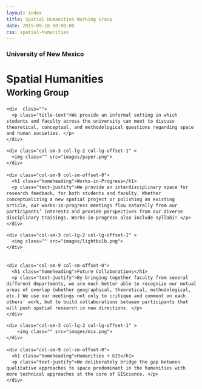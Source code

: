 ```yaml
---
layout: index
title: Spatial Humanities Working Group
date: 2015-09-18 00:00:00
css: spatial-humanities
---
```




<div class="jumbotron">
  <div class="container text-center">
    <h3>University of New Mexico</h3>
    <h1 class="title">Spatial Humanities<br> <span style="font-size:80%;">Working Group</span></h1>

    <div  class="">
      <p class="title-text">We provide an informal setting in which students and faculty across the university can meet to discuss theoretical, conceptual, and methodological questions regarding space and human societies. </p>
    </div>
  </div>
</div>


<div class="container">
  
  <div class="row home-bar">
    
    <div class="col-sm-3 col-lg-2 col-lg-offset-1" >
      <img class="" src="images/paper.png">
    </div>
    
    <div class="col-sm-9 col-sm-offset-0">
      <h1 class="homeheading">Works-in-Progress</h1>
      <p class="text-justify">We provide an interdisciplinary space for research feedback, for both students and faculty. Whether conceptualizing a new spatial project or polishing an existing article, our works-in-progress meetings flow naturally from our participants’ interests and provide perspectives from our diverse disciplinary trainings. Works-in-progress also include syllabi! </p> 
    </div>

  </div>

  <div class="row home-bar">
    
    <div class="col-sm-3 col-lg-2 col-lg-offset-1" >
      <img class="" src="images/lightbulb.png">
    </div>


    <div class="col-sm-9 col-sm-offset-0">
      <h1 class="homeheading">Future Collaborations</h1>
      <p class="text-justify">By bringing together faculty from several different departments, we are much better able to recognize our mutual areas of overlap (whether geographical, theoretical, methodological, etc.) We use our meetings not only to critique and comment on each others' work, but to build collaborations between participants that will push spatial research in new directions. </p> 
    </div>
  </div>


  <div class="row home-bar">
  
    <div class="col-sm-3 col-lg-2 col-lg-offset-1" >
        <img class="" src="images/mix.png">
    </div>

    <div class="col-sm-9 col-sm-offset-0">
      <h1 class="homeheading">Humanities + GIS</h1>
      <p class="text-justify">We deliberately bridge the gap between qualitative approaches to space predominant in the humanities with more technical approaches at the core of GIScience. </p> 
    </div>
  </div>

</div>
